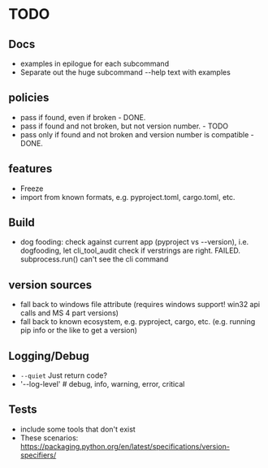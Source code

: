 # TODO

## Docs

- examples in epilogue for each subcommand
- Separate out the huge subcommand --help text with examples

## policies

- pass if found, even if broken - DONE.
- pass if found and not broken, but not version number. - TODO
- pass only if found and not broken and version number is compatible - DONE.

## features

- Freeze
- import from known formats, e.g. pyproject.toml, cargo.toml, etc.

## Build

- dog fooding: check against current app (pyproject vs --version), i.e. dogfooding, let cli_tool_audit check if
  verstrings are right. FAILED. subprocess.run() can't see the cli command

## version sources

- fall back to windows file attribute (requires windows support! win32 api calls and MS 4 part versions)
- fall back to known ecosystem, e.g. pyproject, cargo, etc. (e.g. running pip info or the like to get a version)

## Logging/Debug

- `--quiet` Just return code?
- '--log-level'  # debug, info, warning, error, critical

## Tests

- include some tools that don't exist
- These scenarios: https://packaging.python.org/en/latest/specifications/version-specifiers/
